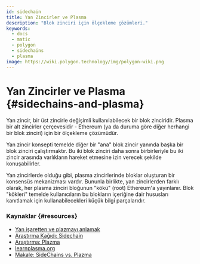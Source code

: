 ```yaml
---
id: sidechain
title: Yan Zincirler ve Plasma
description: "Blok zinciri için ölçekleme çözümleri."
keywords:
  - docs
  - matic
  - polygon
  - sidechains
  - plasma
image: https://wiki.polygon.technology/img/polygon-wiki.png
---
```


# Yan Zincirler ve Plasma {#sidechains-and-plasma}

Yan zincir, bir üst zincirle değişimli kullanılabilecek bir blok zinciridir. Plasma bir alt zincirler çerçevesidir - Ethereum (ya da duruma göre diğer herhangi bir blok zinciri) için bir ölçekleme çözümüdür.

Yan zincir konsepti temelde diğer bir "ana" blok zincir yanında başka bir blok zinciri çalıştırmaktır. Bu iki blok zinciri daha sonra birbirleriyle bu iki zincir arasında varlıkların hareket etmesine izin verecek şekilde konuşabilirler.

Yan zincirlerde olduğu gibi, plasma zincirlerinde bloklar oluşturan bir konsensüs mekanizması vardır. Bununla birlikte, yan zincirlerden farklı olarak, her plasma zinciri bloğunun "kökü" (root) Ethereum'a yayınlanır. Blok "kökleri" temelde kullanıcıların bu blokların içeriğine dair hususları kanıtlamak için kullanabilecekleri küçük bilgi parçalarıdır.

### Kaynaklar {#resources}

- [Yan işaretten ve plazmayı anlamak](https://docs.plasma.group/en/latest/src/plasma/sidechains.html)
- [Araştırma Kağıdı: Sidechain](https://blockstream.com/sidechains.pdf)
- [Araştırma: Plazma](http://plasma.io/)
- [learnplasma.org](https://www.learnplasma.org/en/learn/)
- [Makale: SideChains vs. Plazma](https://medium.com/swlh/a-comparative-analysis-of-sidechains-plasma-and-sharding-8152f6b51a31)